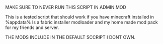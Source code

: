 MAKE SURE TO NEVER RUN THIS SCRIPT IN ADMIN MOD

This is a tested script that should work if you have minecraft installed in %appdata%
Is a fabric installer modloader and my home made mod pack for my friends and server.

THE MODS INCLUDE IN THE DEFAULT SCCRIPT I DONT OWN.

